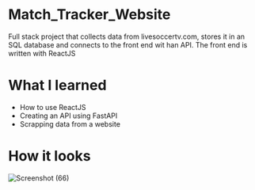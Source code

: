 # Match_Tracker_Website

Full stack project that collects data from livesoccertv.com, stores it in an SQL database and connects to the front end wit han API. The front end is written with ReactJS

# What I learned 
* How to use ReactJS
* Creating an API using FastAPI
* Scrapping data from a website 

# How it looks 

![Screenshot (66)](https://user-images.githubusercontent.com/86417275/148292059-344953b3-d045-4094-84ad-1219ae8b2fbc.png)

